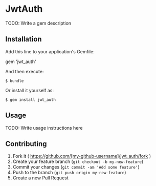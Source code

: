 # JwtAuth

TODO: Write a gem description

## Installation

Add this line to your application's Gemfile:

gem 'jwt_auth'

And then execute:

    $ bundle

Or install it yourself as:

    $ gem install jwt_auth

## Usage

TODO: Write usage instructions here

## Contributing

1. Fork it ( https://github.com/[my-github-username]/jwt_auth/fork )
2. Create your feature branch (`git checkout -b my-new-feature`)
3. Commit your changes (`git commit -am 'Add some feature'`)
4. Push to the branch (`git push origin my-new-feature`)
5. Create a new Pull Request
